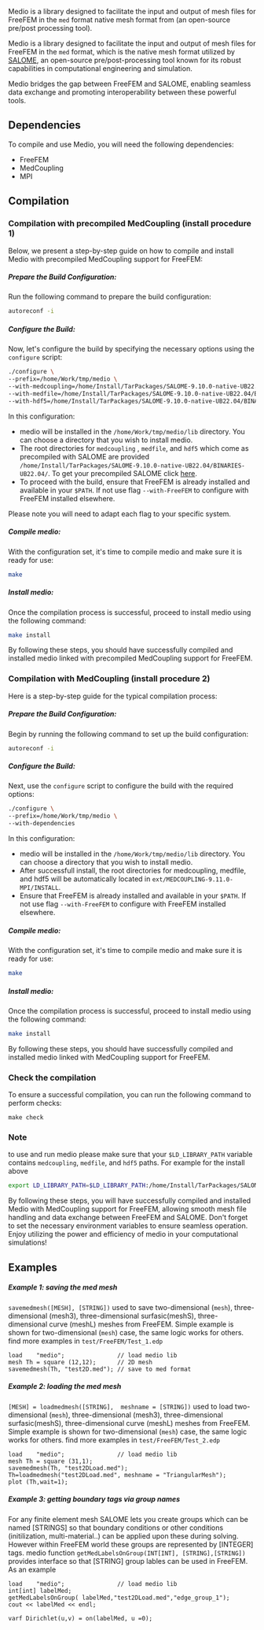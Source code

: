 Medio is a library designed to facilitate the input and output of mesh files for FreeFEM in the `med` format native mesh format from (an open-source pre/post processing tool).

Medio is a library designed to facilitate the input and output of mesh files for FreeFEM in the `med` format, which is the native mesh format utilized by [SALOME](https://www.salome-platform.org/), an open-source pre/post-processing tool known for its robust capabilities in computational engineering and simulation.

Medio bridges the gap between FreeFEM and SALOME, enabling seamless data exchange and promoting interoperability between these powerful tools.

## Dependencies ##
To compile and use Medio, you will need the following dependencies:
- FreeFEM
- MedCoupling
- MPI

## Compilation ##

### Compilation with precompiled MedCoupling (install procedure 1)

Below, we present a step-by-step guide on how to compile and install Medio with precompiled MedCoupling support for FreeFEM:

##### Prepare the Build Configuration: #####
Run the following command to prepare the build configuration:
```bash 
autoreconf -i
```
##### Configure the Build: #####
Now, let's configure the build by specifying the necessary options using the `configure` script:
```bash
./configure \
--prefix=/home/Work/tmp/medio \
--with-medcoupling=/home/Install/TarPackages/SALOME-9.10.0-native-UB22.04/BINARIES-UB22.04/MEDCOUPLING \
--with-medfile=/home/Install/TarPackages/SALOME-9.10.0-native-UB22.04/BINARIES-UB22.04/medfile         \
--with-hdf5=/home/Install/TarPackages/SALOME-9.10.0-native-UB22.04/BINARIES-UB22.04/hdf5
```

In this configuration:
-  medio will be installed in the  `/home/Work/tmp/medio/lib` directory. You can choose a directory that you wish to install medio.  
- The root directories for `medcoupling` , `medfile`, and `hdf5` which come as precompiled with SALOME are provided `/home/Install/TarPackages/SALOME-9.10.0-native-UB22.04/BINARIES-UB22.04/`.  To get your precompiled SALOME click [here](https://www.salome-platform.org/?page_id=2433).
- To proceed with the build, ensure that FreeFEM is already installed and available in your  `$PATH`. If not use flag `--with-FreeFEM` to configure with FreeFEM installed elsewhere.

Please note you will need to adapt each flag to your specific system. 

##### Compile medio: #####
With the configuration set, it's time to compile medio and make sure it is ready for use:
```bash
make
```

##### Install medio: #####
Once the compilation process is successful, proceed to install medio using the following command:
```bash
make install
```
By following these steps, you should have successfully compiled and installed medio linked with precompiled MedCoupling support for FreeFEM.

### Compilation with MedCoupling (install procedure 2)

Here is a step-by-step guide for the typical compilation process:

##### Prepare the Build Configuration: #####

Begin by running the following command to set up the build configuration:
```bash 
autoreconf -i
```

##### Configure the Build: #####
Next, use the `configure` script to configure the build with the required options:
```bash
./configure \
--prefix=/home/Work/tmp/medio \
--with-dependencies
```


In this configuration:

-  medio will be installed in the  `/home/Work/tmp/medio/lib` directory. You can choose a directory that you wish to install medio.  
- After successfull install, the root directories for medcoupling, medfile, and hdf5 will be automatically located in `ext/MEDCOUPLING-9.11.0-MPI/INSTALL`.
-  Ensure that FreeFEM is already installed and available in your `$PATH`. If not use flag `--with-FreeFEM` to configure with FreeFEM installed elsewhere. 

##### Compile medio: #####
With the configuration set, it's time to compile medio and make sure it is ready for use:
```bash
make
```

##### Install medio: #####
Once the compilation process is successful, proceed to install medio using the following command:
```bash
make install
```
By following these steps, you should have successfully compiled and installed medio linked with MedCoupling support for FreeFEM.


### Check the compilation ###
To ensure a successful compilation, you can run the following command to perform checks:
```
make check
```

### Note ###

to use and run medio please make sure that your `$LD_LIBRARY_PATH` variable contains  `medcoupling`, `medfile`, and `hdf5`  paths. For example for the install above 

```bash
export LD_LIBRARY_PATH=$LD_LIBRARY_PATH:/home/Install/TarPackages/SALOME-9.10.0-native-UB22.04/BINARIES-UB22.04/MEDCOUPLING/lib:/home/Install/TarPackages/SALOME-9.10.0-native-UB22.04/BINARIES-UB22.04/medfile/lib:/home/Install/TarPackages/SALOME-9.10.0-native-UB22.04/BINARIES-UB22.04/hdf5/lib
```
By following these steps, you will have successfully compiled and installed Medio with MedCoupling support for FreeFEM, allowing smooth mesh file handling and data exchange between FreeFEM and SALOME. Don't forget to set the necessary environment variables to ensure seamless operation. Enjoy utilizing the power and efficiency of medio in your computational simulations!

## Examples ##

##### Example 1: saving the med mesh #####

`savemedmesh([MESH], [STRING])` used to save two-dimensional (`mesh`), three-dimensional (mesh3), three-dimensional surfasic(meshS), three-dimensional curve (meshL) meshes from FreeFEM. Simple example is shown for two-dimensional (`mesh`) case, the same logic works for others. find more examples in `test/FreeFEM/Test_1.edp`

```
load    "medio";               // load medio lib
mesh Th = square (12,12);      // 2D mesh 
savemedmesh(Th, "test2D.med"); // save to med format 
```

##### Example 2: loading the med mesh #####

`[MESH] = loadmedmesh([STRING],  meshname = [STRING])` used to load two-dimensional (`mesh`), three-dimensional (mesh3), three-dimensional surfasic(meshS), three-dimensional curve (meshL) meshes from FreeFEM. Simple example is shown for two-dimensional (`mesh`) case, the same logic works for others. find more examples in `test/FreeFEM/Test_2.edp`

```
load    "medio";               // load medio lib
mesh Th = square (31,1);
savemedmesh(Th, "test2DLoad.med");
Th=loadmedmesh("test2DLoad.med", meshname = "TriangularMesh");
plot (Th,wait=1);
```

##### Example 3: getting boundary tags via group names #####

For any finite element mesh SALOME lets you create groups which can be named [STRINGS] so that boundary conditions or other conditions (initilization, multi-material..) can be applied upon these during solving. However within FreeFEM world these groups are represented by [INTEGER] tags. medio function `getMedLabelsOnGroup(INT[INT], [STRING],[STRING])` provides interface so that [STRING] group lables can be used in FreeFEM. As an example

```
load    "medio";               // load medio lib
int[int] labelMed;
getMedLabelsOnGroup( labelMed,"test2DLoad.med","edge_group_1");
cout << labelMed << endl;

varf Dirichlet(u,v) = on(labelMed, u =0);
```
